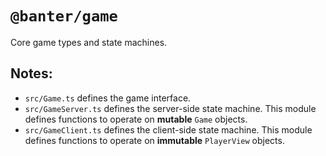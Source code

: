 # `@banter/game`

Core game types and state machines.

## Notes:

- `src/Game.ts` defines the game interface.
- `src/GameServer.ts` defines the server-side state machine. This module defines functions to operate on **mutable** `Game` objects.
- `src/GameClient.ts` defines the client-side state machine. This module defines functions to operate on **immutable** `PlayerView` objects.
